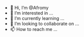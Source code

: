 - 👋 Hi, I’m @Afromy
- 👀 I’m interested in ...
- 🌱 I’m currently learning ...
- 💞️ I’m looking to collaborate on ...
- 📫 How to reach me ...

<!---
Afromy/Afromy is a ✨ special ✨ repository because its `README.md` (this file) appears on your GitHub profile.
You can click the Preview link to take a look at your changes.
--->
